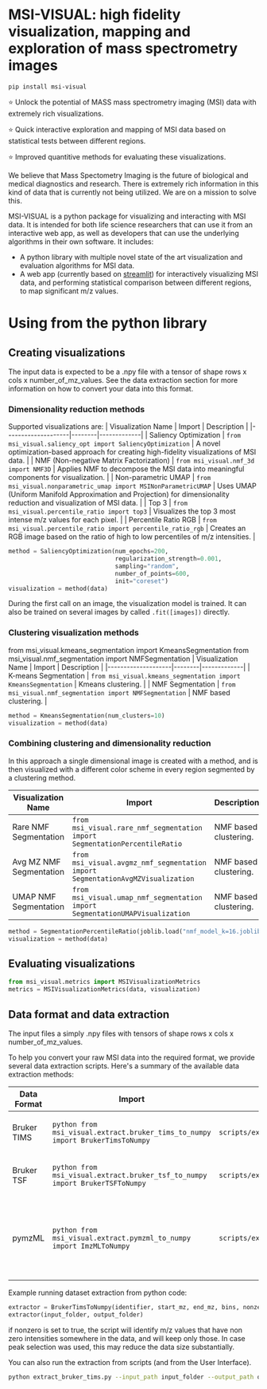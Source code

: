 ﻿# MSI-VISUAL: high fidelity visualization, mapping and exploration of mass spectrometry images

`pip install msi-visual`

⭐ Unlock the potential of MASS mass spectrometry imaging (MSI) data with extremely rich visualizations.

⭐ Quick interactive exploration and mapping of MSI data based on statistical tests between different regions.

⭐ Improved quantitive methods for evaluating these visualizations.


We believe that Mass Spectometry Imaging is the future of biological and medical diagnostics and research. There is extremely rich information in this kind of data that is currently not being utilized. We are on a mission to solve this.

MSI-VISUAL is a python package for visualizing and interacting with MSI data.
It is intended for both life science researchers that can use it from an interactive web app, as well as developers that can use the underlying algorithms in their own software.
It includes:
- A python library with multiple novel state of the art visualization and evaluation algorithms for MSI data.
- A web app (currently based on [streamlit](https://streamlit.io/)) for interactively visualizing MSI data, and performing statistical comparison between different regions, to map significant m/z values.


# Using from the python library

## Creating visualizations

The input data is expected to be a .npy file with a tensor of shape rows x cols x number_of_mz_values.
See the data extraction section for more information on how to convert your data into this format.

### Dimensionality reduction methods

Supported visualizations are:
| Visualization Name | Import | Description |
|--------------------|--------|-------------|
| Saliency Optimization | `from msi_visual.saliency_opt import SaliencyOptimization` | A novel optimization-based approach for creating high-fidelity visualizations of MSI data. |
| NMF (Non-negative Matrix Factorization) | `from msi_visual.nmf_3d import NMF3D` | Applies NMF to decompose the MSI data into meaningful components for visualization. |
| Non-parametric UMAP | `from msi_visual.nonparametric_umap import MSINonParametricUMAP` | Uses UMAP (Uniform Manifold Approximation and Projection) for dimensionality reduction and visualization of MSI data. |
| Top 3 | `from msi_visual.percentile_ratio import top3` | Visualizes the top 3 most intense m/z values for each pixel. |
| Percentile Ratio RGB | `from msi_visual.percentile_ratio import percentile_ratio_rgb` | Creates an RGB image based on the ratio of high to low percentiles of m/z intensities. |

```python
method = SaliencyOptimization(num_epochs=200,
                              regularization_strength=0.001,
                              sampling="random",
                              number_of_points=600,
                              init="coreset")
visualization = method(data)
```

During the first call on an image, the visualization model is trained.
It can also be trained on several images by called `.fit([images])` directly.



### Clustering visualization methods

from msi_visual.kmeans_segmentation import KmeansSegmentation
from msi_visual.nmf_segmentation import NMFSegmentation
| Visualization Name | Import | Description |
|--------------------|--------|-------------|
| K-means Segmentation | `from msi_visual.kmeans_segmentation import KmeansSegmentation` | Kmeans clustering. |
| NMF Segmentation | `from msi_visual.nmf_segmentation import NMFSegmentation` | NMF based clustering. |

```python
method = KmeansSegmentation(num_clusters=10)
visualization = method(data)
```
### Combining clustering and dimensionality reduction
In this approach a single dimensional image is created with a method, and is then visualized with a different color scheme in every region segmented by a clustering method.

| Visualization Name | Import | Description |
|--------------------|--------|-------------|
| Rare NMF Segmentation | `from msi_visual.rare_nmf_segmentation import SegmentationPercentileRatio` | NMF based clustering. |
| Avg MZ NMF Segmentation | `from msi_visual.avgmz_nmf_segmentation import SegmentationAvgMZVisualization` | NMF based clustering. |
| UMAP NMF Segmentation | `from msi_visual.umap_nmf_segmentation import SegmentationUMAPVisualization` | NMF based clustering. |

```python
method = SegmentationPercentileRatio(joblib.load("nmf_model_k=16.joblib"))
visualization = method(data)
```




## Evaluating visualizations

```python
from msi_visual.metrics import MSIVisualizationMetrics
metrics = MSIVisualizationMetrics(data, visualization)
```

## Data format and data extraction

The input files a simply .npy files with tensors of shape rows x cols x number_of_mz_values.


To help you convert your raw MSI data into the required format, we provide several data extraction scripts. Here's a summary of the available data extraction methods:

| Data Format | Import | Script Name | Description |
|-------------|--------|-------------|-------------|
| Bruker TIMS | ```python from msi_visual.extract.bruker_tims_to_numpy import BrukerTimsToNumpy``` | `scripts/extraction/extract_bruker_tims.py` | Converts Bruker TIMS data (.d folder) |
| Bruker TSF | ```python from msi_visual.extract.bruker_tsf_to_numpy import BrukerTSFToNumpy``` | `scripts/extraction/extract_bruker_tsf.py` | Converts Bruker TSF data (.d folder) |
| pymzML | ```python from msi_visual.extract.pymzml_to_numpy import ImzMLToNumpy``` | `scripts/extraction/extract_pymzml.py` | Converts the open source pymzML data format to numpy arrays (.npy files) |

Example running dataset extraction from python code:

```python
extractor = BrukerTimsToNumpy(identifier, start_mz, end_mz, bins, nonzero)
extractor(input_folder, output_folder)
```

if nonzero is set to true, the script will identify m/z values that have non zero intensities somewhere in the data, and will keep only those.
In case peak selection was used, this may reduce the data size substantially.

You can also run the extraction from scripts (and from the User Interface).

```bash
python extract_bruker_tims.py --input_path input_folder --output_path output_folder --bins 5 --num_workers 1 --id some_string_identifier
```




